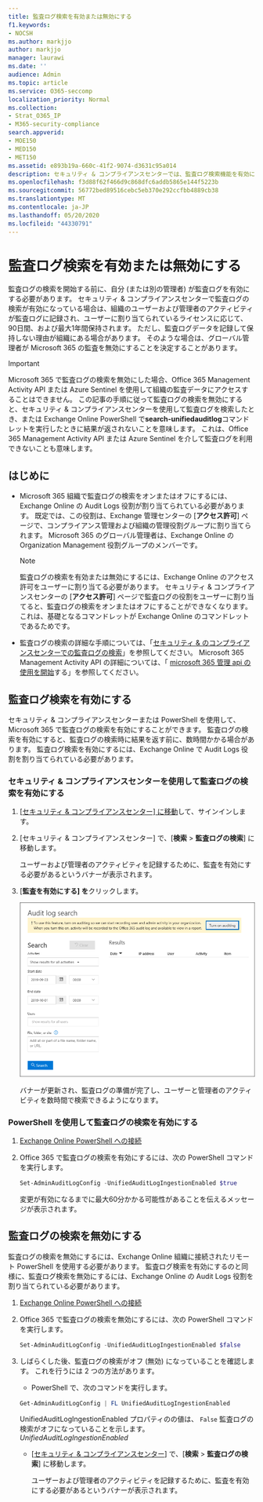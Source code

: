 ```yaml
---
title: 監査ログ検索を有効または無効にする
f1.keywords:
- NOCSH
ms.author: markjjo
author: markjjo
manager: laurawi
ms.date: ''
audience: Admin
ms.topic: article
ms.service: O365-seccomp
localization_priority: Normal
ms.collection:
- Strat_O365_IP
- M365-security-compliance
search.appverid:
- MOE150
- MED150
- MET150
ms.assetid: e893b19a-660c-41f2-9074-d3631c95a014
description: セキュリティ & コンプライアンスセンターでは、監査ログ検索機能を有効にすることができます。 変更した場合は、いつでもオフにすることができます。 監査ログの検索がオフになっている場合、管理者は、組織内のユーザーおよび管理者のアクティビティについて Microsoft 365 の監査ログを検索することはできません。
ms.openlocfilehash: f3d88f62f466d9c868dfc6addb5865e144f5223b
ms.sourcegitcommit: 56772bed89516cebc5eb370e292ccfbb4889cb38
ms.translationtype: MT
ms.contentlocale: ja-JP
ms.lasthandoff: 05/20/2020
ms.locfileid: "44330791"
---
```

# <a name="turn-audit-log-search-on-or-off"></a>監査ログ検索を有効または無効にする

監査ログの検索を開始する前に、自分 (または別の管理者) が監査ログを有効にする必要があります。 セキュリティ & コンプライアンスセンターで監査ログの検索が有効になっている場合は、組織のユーザーおよび管理者のアクティビティが監査ログに記録され、ユーザーに割り当てられているライセンスに応じて、90日間、および最大1年間保持されます。 ただし、監査ログデータを記録して保持しない理由が組織にある場合があります。 そのような場合は、グローバル管理者が Microsoft 365 の監査を無効にすることを決定することがあります。

> [!IMPORTANT]
> Microsoft 365 で監査ログの検索を無効にした場合、Office 365 Management Activity API または Azure Sentinel を使用して組織の監査データにアクセスすることはできません。 この記事の手順に従って監査ログの検索を無効にすると、セキュリティ & コンプライアンスセンターを使用して監査ログを検索したとき、または Exchange Online PowerShell で**search-unifiedauditlog**コマンドレットを実行したときに結果が返されないことを意味します。 これは、Office 365 Management Activity API または Azure Sentinel を介して監査ログを利用できないことも意味します。
  
## <a name="before-you-begin"></a>はじめに

- Microsoft 365 組織で監査ログの検索をオンまたはオフにするには、Exchange Online の Audit Logs 役割が割り当てられている必要があります。 既定では、この役割は、Exchange 管理センターの [**アクセス許可**] ページで、コンプライアンス管理および組織の管理役割グループに割り当てられます。 Microsoft 365 のグローバル管理者は、Exchange Online の Organization Management 役割グループのメンバーです。 
    
    > [!NOTE]
    > 監査ログの検索を有効または無効にするには、Exchange Online のアクセス許可をユーザーに割り当てる必要があります。 セキュリティ & コンプライアンスセンターの [**アクセス許可**] ページで監査ログの役割をユーザーに割り当てると、監査ログの検索をオンまたはオフにすることができなくなります。 これは、基礎となるコマンドレットが Exchange Online のコマンドレットであるためです。 
    
- 監査ログの検索の詳細な手順については、「[セキュリティ & のコンプライアンスセンターでの監査ログの検索](search-the-audit-log-in-security-and-compliance.md)」を参照してください。 Microsoft 365 Management Activity API の詳細については、「 [microsoft 365 管理 api の使用を開始](https://docs.microsoft.com/office/office-365-management-api/get-started-with-office-365-management-apis)する」を参照してください。
    
## <a name="turn-on-audit-log-search"></a>監査ログ検索を有効にする

セキュリティ & コンプライアンスセンターまたは PowerShell を使用して、Microsoft 365 で監査ログの検索を有効にすることができます。 監査ログの検索を有効にすると、監査ログの検索時に結果を返す前に、数時間かかる場合があります。 監査ログ検索を有効にするには、Exchange Online で Audit Logs 役割を割り当てられている必要があります。
  
### <a name="use-the-security--compliance-center-to-turn-on-audit-log-search"></a>セキュリティ & コンプライアンスセンターを使用して監査ログの検索を有効にする

1. [[セキュリティ & コンプライアンスセンター] に移動](https://protection.office.com)して、サインインします。

2. [セキュリティ & コンプライアンスセンター] で、[**検索** \> **監査ログの検索**] に移動します。

   ユーザーおよび管理者のアクティビティを記録するために、監査を有効にする必要があるというバナーが表示されます。

3. [**監査を有効にする] を**クリックします。

    ![[監査を有効にする] をクリックします。](../media/39a9d35f-88d0-4bbe-a962-0be2f838e2bf.png)
  
    バナーが更新され、監査ログの準備が完了し、ユーザーと管理者のアクティビティを数時間で検索できるようになります。

### <a name="use-powershell-to-turn-on-audit-log-search"></a>PowerShell を使用して監査ログの検索を有効にする

1. [Exchange Online PowerShell への接続](https://go.microsoft.com/fwlink/p/?LinkID=396554)

2. Office 365 で監査ログの検索を有効にするには、次の PowerShell コマンドを実行します。

    ```powershell
    Set-AdminAuditLogConfig -UnifiedAuditLogIngestionEnabled $true
    ```

    変更が有効になるまでに最大60分かかる可能性があることを伝えるメッセージが表示されます。
  
## <a name="turn-off-audit-log-search"></a>監査ログの検索を無効にする

監査ログの検索を無効にするには、Exchange Online 組織に接続されたリモート PowerShell を使用する必要があります。 監査ログ検索を有効にするのと同様に、監査ログ検索を無効にするには、Exchange Online の Audit Logs 役割を割り当てられている必要があります。
  
1. [Exchange Online PowerShell への接続](https://go.microsoft.com/fwlink/p/?LinkID=396554)

2. Office 365 で監査ログの検索を無効にするには、次の PowerShell コマンドを実行します。

    ```powershell
    Set-AdminAuditLogConfig -UnifiedAuditLogIngestionEnabled $false
    ```

3. しばらくした後、監査ログの検索がオフ (無効) になっていることを確認します。 これを行うには 2 つの方法があります。

    - PowerShell で、次のコマンドを実行します。

    ```powershell
    Get-AdminAuditLogConfig | FL UnifiedAuditLogIngestionEnabled
    ```

      UnifiedAuditLogIngestionEnabled プロパティのの値は、 `False` 監査ログの検索がオフになっていることを示します。 _UnifiedAuditLogIngestionEnabled_ 

    - [[セキュリティ & コンプライアンスセンター](https://protection.office.com)] で、[**検索** \> **監査ログの検索**] に移動します。

      ユーザーおよび管理者のアクティビティを記録するために、監査を有効にする必要があるというバナーが表示されます。